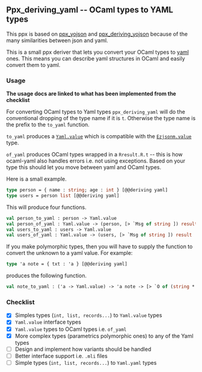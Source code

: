 ## Ppx_deriving_yaml -- OCaml types to YAML types 

This ppx is based on [ppx_yojson](https://github.com/NathanReb/ppx_yojson) and [ppx_deriving_yojson](https://github.com/ocaml-ppx/ppx_deriving_yojson) because of the many similarities between json and yaml.

This is a small ppx deriver that lets you convert your OCaml types to [yaml](https://github.com/avsm/ocaml-yaml) ones. This means you can describe yaml structures in OCaml and easily convert them to yaml.

### Usage

**The usage docs are linked to what has been implemented from the checklist**

For converting OCaml types to Yaml types `ppx_deriving_yaml` will do the conventional dropping of the type name if it is `t`. Otherwise the type name is the prefix to the `to_yaml` function. 

`to_yaml` produces a [`Yaml.value`](https://github.com/avsm/ocaml-yaml/blob/master/lib/types.ml#L44) which is compatible with the [`Ezjsonm.value`](https://github.com/mirage/ezjsonm/blob/master/lib/ezjsonm.ml#L18) type. 

`of_yaml` produces OCaml types wrapped in a `Rresult.R.t` -- this is how ocaml-yaml also handles errors i.e. not using exceptions. Based on your type this should let you move between yaml and OCaml types.

Here is a small example. 

```ocaml
type person = { name : string; age : int } [@@deriving yaml]
type users = person list [@@deriving yaml]
```

This will produce four functions. 

```ocaml
val person_to_yaml : person -> Yaml.value 
val person_of_yaml : Yaml.value -> (person, [> `Msg of string ]) result 
val users_to_yaml : users -> Yaml.value 
val users_of_yaml : Yaml.value -> (users, [> `Msg of string ]) result 
```

If you make polymorphic types, then you will have to supply the function to convert the unknown to a yaml value. For example: 

```ocaml
type 'a note = { txt : 'a } [@@deriving yaml]
```

produces the following function. 

```ocaml
val note_to_yaml : ('a -> Yaml.value) -> 'a note -> [> `O of (string * Yaml.value) list ]
```

### Checklist 

- [x] Simples types (`int, list, records...`) to `Yaml.value` types
- [x] `Yaml.value` interface types 
- [x] `Yaml.value` types to OCaml types i.e. `of_yaml` 
- [x] More complex types (parametrics polymorphic ones) to any of the Yaml types 
- [ ] Design and implement how variants should be handled
- [ ] Better interface support i.e. `.mli` files 
- [ ] Simple types (`int, list, records...`) to `Yaml.yaml` types
